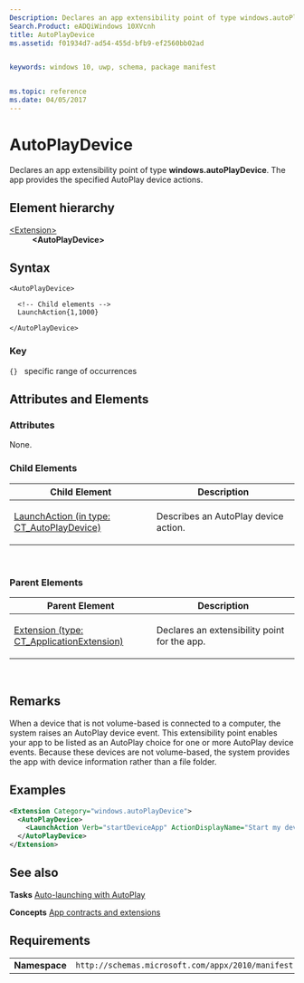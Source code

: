```yaml
---
Description: Declares an app extensibility point of type windows.autoPlayDevice.
Search.Product: eADQiWindows 10XVcnh
title: AutoPlayDevice
ms.assetid: f01934d7-ad54-455d-bfb9-ef2560bb02ad


keywords: windows 10, uwp, schema, package manifest


ms.topic: reference
ms.date: 04/05/2017
---
```


# AutoPlayDevice




Declares an app extensibility point of type **windows.autoPlayDevice**. The app provides the specified AutoPlay device actions.

## Element hierarchy

<dl>
<dt><a href="element-extension.md">&lt;Extension&gt;</a></dt>
<dd><b>&lt;AutoPlayDevice&gt;</b></dd>
</dl>

## Syntax

``` syntax
<AutoPlayDevice>

  <!-- Child elements -->
  LaunchAction{1,1000}

</AutoPlayDevice>
```

### Key

`{}`   specific range of occurrences
## Attributes and Elements


### Attributes

None.

### Child Elements

<table>
<colgroup>
<col width="50%" />
<col width="50%" />
</colgroup>
<thead>
<tr class="header">
<th>Child Element</th>
<th>Description</th>
</tr>
</thead>
<tbody>
<tr class="odd">
<td><a href="element-1-launchaction.md">LaunchAction (in type: CT_AutoPlayDevice)</a> </td>
<td><p>Describes an AutoPlay device action.</p></td>
</tr>
</tbody>
</table>

 

### Parent Elements

<table>
<colgroup>
<col width="50%" />
<col width="50%" />
</colgroup>
<thead>
<tr class="header">
<th>Parent Element</th>
<th>Description</th>
</tr>
</thead>
<tbody>
<tr class="odd">
<td><a href="element-extension.md">Extension (type: CT_ApplicationExtension)</a> </td>
<td><p>Declares an extensibility point for the app.</p></td>
</tr>
</tbody>
</table>

 

## Remarks

When a device that is not volume-based is connected to a computer, the system raises an AutoPlay device event. This extensibility point enables your app to be listed as an AutoPlay choice for one or more AutoPlay device events. Because these devices are not volume-based, the system provides the app with device information rather than a file folder.

## Examples

```XML
<Extension Category="windows.autoPlayDevice">
  <AutoPlayDevice>
    <LaunchAction Verb="startDeviceApp" ActionDisplayName="Start my device app" DeviceEvent="CustomDeviceEvent"/>
  </AutoPlayDevice>
</Extension>
```

## See also


**Tasks**
[Auto-launching with AutoPlay](https://msdn.microsoft.com/library/windows/apps/hh452731)

**Concepts**
[App contracts and extensions](https://msdn.microsoft.com/library/windows/apps/hh464906)

## Requirements

|               |                                                             |
|---------------|-------------------------------------------------------------|
| **Namespace** | `http://schemas.microsoft.com/appx/2010/manifest` |

 

 




